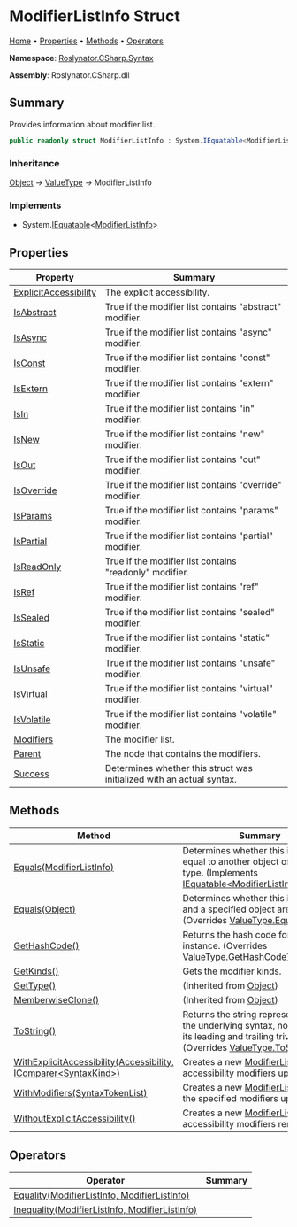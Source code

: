 <a name="_Top"></a>

# ModifierListInfo Struct

[Home](../../../../README.md#_Top) &#x2022; [Properties](#properties) &#x2022; [Methods](#methods) &#x2022; [Operators](#operators)

**Namespace**: [Roslynator.CSharp.Syntax](../README.md#_Top)

**Assembly**: Roslynator\.CSharp\.dll

## Summary

Provides information about modifier list\.

```csharp
public readonly struct ModifierListInfo : System.IEquatable<ModifierListInfo>
```

### Inheritance

[Object](https://docs.microsoft.com/en-us/dotnet/api/system.object) &#x2192; [ValueType](https://docs.microsoft.com/en-us/dotnet/api/system.valuetype) &#x2192; ModifierListInfo

### Implements

* System\.[IEquatable](https://docs.microsoft.com/en-us/dotnet/api/system.iequatable-1)\<[ModifierListInfo](#_Top)>

## Properties

| Property | Summary |
| -------- | ------- |
| [ExplicitAccessibility](ExplicitAccessibility/README.md#_Top) | The explicit accessibility\. |
| [IsAbstract](IsAbstract/README.md#_Top) | True if the modifier list contains "abstract" modifier\. |
| [IsAsync](IsAsync/README.md#_Top) | True if the modifier list contains "async" modifier\. |
| [IsConst](IsConst/README.md#_Top) | True if the modifier list contains "const" modifier\. |
| [IsExtern](IsExtern/README.md#_Top) | True if the modifier list contains "extern" modifier\. |
| [IsIn](IsIn/README.md#_Top) | True if the modifier list contains "in" modifier\. |
| [IsNew](IsNew/README.md#_Top) | True if the modifier list contains "new" modifier\. |
| [IsOut](IsOut/README.md#_Top) | True if the modifier list contains "out" modifier\. |
| [IsOverride](IsOverride/README.md#_Top) | True if the modifier list contains "override" modifier\. |
| [IsParams](IsParams/README.md#_Top) | True if the modifier list contains "params" modifier\. |
| [IsPartial](IsPartial/README.md#_Top) | True if the modifier list contains "partial" modifier\. |
| [IsReadOnly](IsReadOnly/README.md#_Top) | True if the modifier list contains "readonly" modifier\. |
| [IsRef](IsRef/README.md#_Top) | True if the modifier list contains "ref" modifier\. |
| [IsSealed](IsSealed/README.md#_Top) | True if the modifier list contains "sealed" modifier\. |
| [IsStatic](IsStatic/README.md#_Top) | True if the modifier list contains "static" modifier\. |
| [IsUnsafe](IsUnsafe/README.md#_Top) | True if the modifier list contains "unsafe" modifier\. |
| [IsVirtual](IsVirtual/README.md#_Top) | True if the modifier list contains "virtual" modifier\. |
| [IsVolatile](IsVolatile/README.md#_Top) | True if the modifier list contains "volatile" modifier\. |
| [Modifiers](Modifiers/README.md#_Top) | The modifier list\. |
| [Parent](Parent/README.md#_Top) | The node that contains the modifiers\. |
| [Success](Success/README.md#_Top) | Determines whether this struct was initialized with an actual syntax\. |

## Methods

| Method | Summary |
| ------ | ------- |
| [Equals(ModifierListInfo)](Equals/README.md#Roslynator_CSharp_Syntax_ModifierListInfo_Equals_Roslynator_CSharp_Syntax_ModifierListInfo_) | Determines whether this instance is equal to another object of the same type\. \(Implements [IEquatable\<ModifierListInfo>.Equals](https://docs.microsoft.com/en-us/dotnet/api/system.iequatable-1.equals)\) |
| [Equals(Object)](Equals/README.md#Roslynator_CSharp_Syntax_ModifierListInfo_Equals_System_Object_) | Determines whether this instance and a specified object are equal\. \(Overrides [ValueType.Equals](https://docs.microsoft.com/en-us/dotnet/api/system.valuetype.equals)\) |
| [GetHashCode()](GetHashCode/README.md#_Top) | Returns the hash code for this instance\. \(Overrides [ValueType.GetHashCode](https://docs.microsoft.com/en-us/dotnet/api/system.valuetype.gethashcode)\) |
| [GetKinds()](GetKinds/README.md#_Top) | Gets the modifier kinds\. |
| [GetType()](https://docs.microsoft.com/en-us/dotnet/api/system.object.gettype) |  \(Inherited from [Object](https://docs.microsoft.com/en-us/dotnet/api/system.object)\) |
| [MemberwiseClone()](https://docs.microsoft.com/en-us/dotnet/api/system.object.memberwiseclone) |  \(Inherited from [Object](https://docs.microsoft.com/en-us/dotnet/api/system.object)\) |
| [ToString()](ToString/README.md#_Top) | Returns the string representation of the underlying syntax, not including its leading and trailing trivia\. \(Overrides [ValueType.ToString](https://docs.microsoft.com/en-us/dotnet/api/system.valuetype.tostring)\) |
| [WithExplicitAccessibility(Accessibility, IComparer\<SyntaxKind>)](WithExplicitAccessibility/README.md#_Top) | Creates a new [ModifierListInfo](#_Top) with accessibility modifiers updated\. |
| [WithModifiers(SyntaxTokenList)](WithModifiers/README.md#_Top) | Creates a new [ModifierListInfo](#_Top) with the specified modifiers updated\. |
| [WithoutExplicitAccessibility()](WithoutExplicitAccessibility/README.md#_Top) | Creates a new [ModifierListInfo](#_Top) with accessibility modifiers removed\. |

## Operators

| Operator | Summary |
| -------- | ------- |
| [Equality(ModifierListInfo, ModifierListInfo)](op_Equality/README.md#_Top) | |
| [Inequality(ModifierListInfo, ModifierListInfo)](op_Inequality/README.md#_Top) | |

